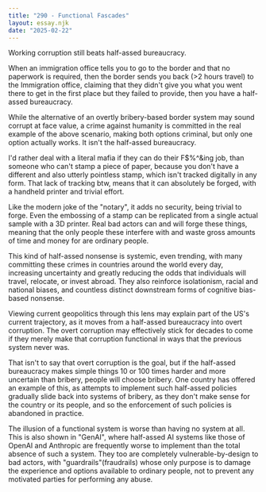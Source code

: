 ```yaml
---
title: "290 - Functional Fascades"
layout: essay.njk
date: "2025-02-22"
---
```


Working corruption still beats half-assed bureaucracy. 

When an immigration office tells you to go to the border and that no paperwork is required, then the border sends you back (>2 hours travel) to the Immigration office, claiming that they didn't give you what you went there to get in the first place but they failed to provide, then you have a half-assed bureaucracy.

While the alternative of an overtly bribery-based border system may sound corrupt at face value, a crime against humanity is committed in the real example of the above scenario, making both options criminal, but only one option actually works. It isn't the half-assed bureaucracy. 

I'd rather deal with a literal mafia if they can do their F$%^&ing job, than someone who can't stamp a piece of paper, because you don't have a different and also utterly pointless stamp, which isn't tracked digitally in any form. That lack of tracking btw, means that it can absolutely be forged, with a handheld printer and trivial effort. 

Like the modern joke of the "notary", it adds no security, being trivial to forge. Even the embossing of a stamp can be replicated from a single actual sample with a 3D printer. Real bad actors can and will forge these things, meaning that the only people these interfere with and waste gross amounts of time and money for are ordinary people.

This kind of half-assed nonsense is systemic, even trending, with many committing these crimes in countries around the world every day, increasing uncertainty and greatly reducing the odds that individuals will travel, relocate, or invest abroad. They also reinforce isolationism, racial and national biases, and countless distinct downstream forms of cognitive bias-based nonsense. 

Viewing current geopolitics through this lens may explain part of the US's current trajectory, as it moves from a half-assed bureaucracy into overt corruption. The overt corruption may effectively stick for decades to come if they merely make that corruption functional in ways that the previous system never was. 

That isn't to say that overt corruption is the goal, but if the half-assed bureaucracy makes simple things 10 or 100 times harder and more uncertain than bribery, people will choose bribery. One country has offered an example of this, as attempts to implement such half-assed policies gradually slide back into systems of bribery, as they don't make sense for the country or its people, and so the enforcement of such policies is abandoned in practice.

The illusion of a functional system is worse than having no system at all. This is also shown in "GenAI", where half-assed AI systems like those of OpenAI and Anthropic are frequently worse to implement than the total absence of such a system. They too are completely vulnerable-by-design to bad actors, with "guardrails"(fraudrails) whose only purpose is to damage the experience and options available to ordinary people, not to prevent any motivated parties for performing any abuse.

